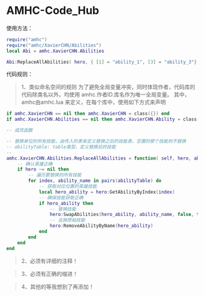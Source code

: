 AMHC-Code_Hub
=============


使用方法：
```Lua
require("amhc")
require("amhc/XavierCHN/Abilities")
local Abi = amhc.XavierCHN.Abilities

Abi:ReplaceAllAbilities( hero, { [1] = "ability_1", [3] = "ability_3"})
```
代码规则：

> 1、类似命名空间的规则
> 为了避免全局变量冲突，同时体现作者，代码库的代码除类名以外，均使用 amhc.作者ID.库名作为唯一全局变量。
> 其中，amhc由amhc.lua 来定义，在每个库中，使用如下方式来声明

```Lua
if amhc.XavierCHN == nil then amhc.XavierCHN = class({}) end
if amhc.XavierCHN.Abilities == nil then amhc.XavierCHN.Ability = class({}) end

-- 成员函数

-- 替换单位的所有技能，由传入的表来定义替换之后的技能表，空置的那个技能则不替换
-- abilityTable: table类型，定义替换后的技能
-- 
amhc.XavierCHN.Abilities.ReplaceAllAbilities = function( self, hero, abilityTable)
    -- 确认英雄正确
    if hero ~= nil then
        -- 遍历要替换的所有技能
        for index, ability_name in pairs(abilityTable) do
            -- 获取对应位置的英雄技能
            local hero_ability = hero:GetAbilityByIndex(index)
            -- 确保技能获取正确
            if hero_ability then
                -- 替换技能
                hero:SwapAbilities(hero_ability, ability_name, false, true)
                -- 去掉原始技能
                hero:RemoveAbilityByName(hero_ability)
            end
        end
    end
end
```
> 2、必须有详细的注释！

> 3、必须有正确的缩进！

> 4、其他的等我想到了再添加！
